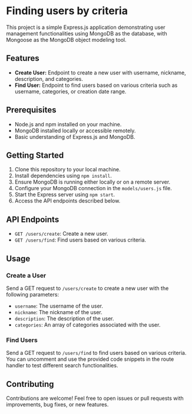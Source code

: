 # Finding users by criteria 

This project is a simple Express.js application demonstrating user management functionalities using MongoDB as the database, with Mongoose as the MongoDB object modeling tool.

## Features

- **Create User:** Endpoint to create a new user with username, nickname, description, and categories.
- **Find User:** Endpoint to find users based on various criteria such as username, categories, or creation date range.

## Prerequisites

- Node.js and npm installed on your machine.
- MongoDB installed locally or accessible remotely.
- Basic understanding of Express.js and MongoDB.

## Getting Started

1. Clone this repository to your local machine.
2. Install dependencies using `npm install`.
3. Ensure MongoDB is running either locally or on a remote server.
4. Configure your MongoDB connection in the `models/users.js` file.
5. Start the Express server using `npm start`.
6. Access the API endpoints described below.

## API Endpoints

- `GET /users/create`: Create a new user.
- `GET /users/find`: Find users based on various criteria.

## Usage

### Create a User

Send a GET request to `/users/create` to create a new user with the following parameters:

- `username`: The username of the user.
- `nickname`: The nickname of the user.
- `description`: The description of the user.
- `categories`: An array of categories associated with the user.

### Find Users

Send a GET request to `/users/find` to find users based on various criteria. You can uncomment and use the provided code snippets in the route handler to test different search functionalities.

## Contributing

Contributions are welcome! Feel free to open issues or pull requests with improvements, bug fixes, or new features.
